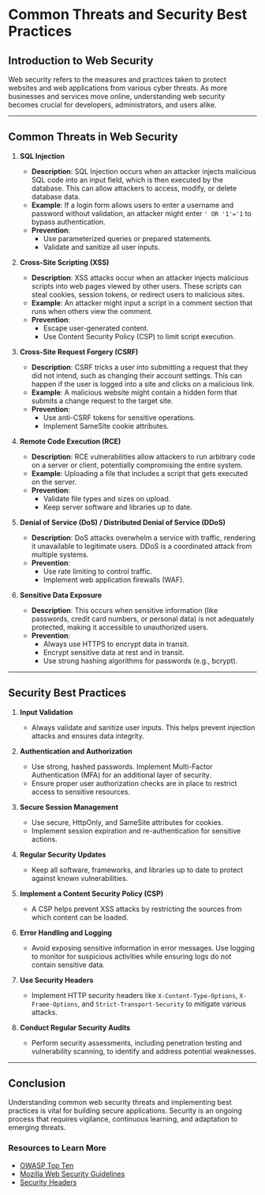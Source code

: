 # Common Threats and Security Best Practices

## Introduction to Web Security
Web security refers to the measures and practices taken to protect websites and web applications from various cyber threats. As more businesses and services move online, understanding web security becomes crucial for developers, administrators, and users alike.

---

## Common Threats in Web Security

1. **SQL Injection**
   - **Description**: SQL Injection occurs when an attacker injects malicious SQL code into an input field, which is then executed by the database. This can allow attackers to access, modify, or delete database data.
   - **Example**: If a login form allows users to enter a username and password without validation, an attacker might enter `' OR '1'='1` to bypass authentication.
   - **Prevention**:
     - Use parameterized queries or prepared statements.
     - Validate and sanitize all user inputs.

2. **Cross-Site Scripting (XSS)**
   - **Description**: XSS attacks occur when an attacker injects malicious scripts into web pages viewed by other users. These scripts can steal cookies, session tokens, or redirect users to malicious sites.
   - **Example**: An attacker might input a script in a comment section that runs when others view the comment.
   - **Prevention**:
     - Escape user-generated content.
     - Use Content Security Policy (CSP) to limit script execution.

3. **Cross-Site Request Forgery (CSRF)**
   - **Description**: CSRF tricks a user into submitting a request that they did not intend, such as changing their account settings. This can happen if the user is logged into a site and clicks on a malicious link.
   - **Example**: A malicious website might contain a hidden form that submits a change request to the target site.
   - **Prevention**:
     - Use anti-CSRF tokens for sensitive operations.
     - Implement SameSite cookie attributes.

4. **Remote Code Execution (RCE)**
   - **Description**: RCE vulnerabilities allow attackers to run arbitrary code on a server or client, potentially compromising the entire system.
   - **Example**: Uploading a file that includes a script that gets executed on the server.
   - **Prevention**:
     - Validate file types and sizes on upload.
     - Keep server software and libraries up to date.

5. **Denial of Service (DoS) / Distributed Denial of Service (DDoS)**
   - **Description**: DoS attacks overwhelm a service with traffic, rendering it unavailable to legitimate users. DDoS is a coordinated attack from multiple systems.
   - **Prevention**:
     - Use rate limiting to control traffic.
     - Implement web application firewalls (WAF).

6. **Sensitive Data Exposure**
   - **Description**: This occurs when sensitive information (like passwords, credit card numbers, or personal data) is not adequately protected, making it accessible to unauthorized users.
   - **Prevention**:
     - Always use HTTPS to encrypt data in transit.
     - Encrypt sensitive data at rest and in transit.
     - Use strong hashing algorithms for passwords (e.g., bcrypt).

---

## Security Best Practices

1. **Input Validation**
   - Always validate and sanitize user inputs. This helps prevent injection attacks and ensures data integrity.

2. **Authentication and Authorization**
   - Use strong, hashed passwords. Implement Multi-Factor Authentication (MFA) for an additional layer of security.
   - Ensure proper user authorization checks are in place to restrict access to sensitive resources.

3. **Secure Session Management**
   - Use secure, HttpOnly, and SameSite attributes for cookies.
   - Implement session expiration and re-authentication for sensitive actions.

4. **Regular Security Updates**
   - Keep all software, frameworks, and libraries up to date to protect against known vulnerabilities.

5. **Implement a Content Security Policy (CSP)**
   - A CSP helps prevent XSS attacks by restricting the sources from which content can be loaded.

6. **Error Handling and Logging**
   - Avoid exposing sensitive information in error messages. Use logging to monitor for suspicious activities while ensuring logs do not contain sensitive data.

7. **Use Security Headers**
   - Implement HTTP security headers like `X-Content-Type-Options`, `X-Frame-Options`, and `Strict-Transport-Security` to mitigate various attacks.

8. **Conduct Regular Security Audits**
   - Perform security assessments, including penetration testing and vulnerability scanning, to identify and address potential weaknesses.

---

## Conclusion
Understanding common web security threats and implementing best practices is vital for building secure applications. Security is an ongoing process that requires vigilance, continuous learning, and adaptation to emerging threats.

### Resources to Learn More
- [OWASP Top Ten](https://owasp.org/www-project-top-ten/)
- [Mozilla Web Security Guidelines](https://infosec.mozilla.org/guidelines/web_security)
- [Security Headers](https://securityheaders.com/)

